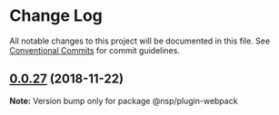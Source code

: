 # Change Log

All notable changes to this project will be documented in this file.
See [Conventional Commits](https://conventionalcommits.org) for commit guidelines.

## [0.0.27](https://github.com/BarryYan/nsp/compare/@nsp/plugin-webpack@0.0.26...@nsp/plugin-webpack@0.0.27) (2018-11-22)

**Note:** Version bump only for package @nsp/plugin-webpack
